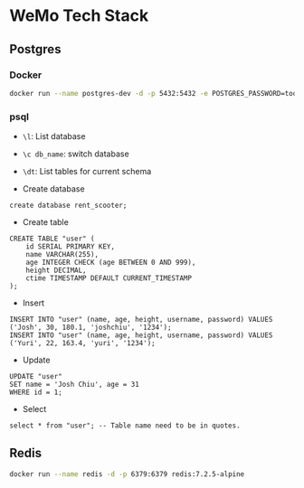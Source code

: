 # WeMo Tech Stack

## Postgres

### Docker

```bash
docker run --name postgres-dev -d -p 5432:5432 -e POSTGRES_PASSWORD=toor postgres:13.15-alpine3.20
```

### psql

- `\l`: List database

- `\c db_name`: switch database

- `\dt`: List tables for current schema

- Create database

```postgres
create database rent_scooter;
```

- Create table

```postgres
CREATE TABLE "user" (
    id SERIAL PRIMARY KEY,
    name VARCHAR(255),
    age INTEGER CHECK (age BETWEEN 0 AND 999),
    height DECIMAL,
    ctime TIMESTAMP DEFAULT CURRENT_TIMESTAMP
);
```

- Insert

```postgres
INSERT INTO "user" (name, age, height, username, password) VALUES ('Josh', 30, 180.1, 'joshchiu', '1234');
INSERT INTO "user" (name, age, height, username, password) VALUES ('Yuri', 22, 163.4, 'yuri', '1234');
```

- Update

```postgres
UPDATE "user"
SET name = 'Josh Chiu', age = 31
WHERE id = 1;
```

- Select

```postgres
select * from "user"; -- Table name need to be in quotes.
```

## Redis

```bash
docker run --name redis -d -p 6379:6379 redis:7.2.5-alpine
```
